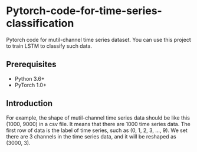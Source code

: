 # Pytorch-code-for-time-series-classification

Pytorch code for mutil-channel time series dataset. You can use this project to train LSTM to classify such data.

## Prerequisites
- Python 3.6+
- PyTorch 1.0+

## Introduction
For example, the shape of mutil-channel time series data should be like this (1000, 9000) in a csv file. It means that there are 1000 time series data. The first row of data is the label
of time series, such as (0, 1, 2, 3, ..., 9). We set there are 3 channels in the time series data, and it will be reshaped as (3000, 3).

